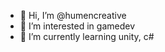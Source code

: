 - 👋 Hi, I’m @humencreative
- 👀 I’m interested in gamedev
- 🌱 I’m currently learning unity, c#

<!---
humencreative/humencreative is a ✨ special ✨ repository because its `README.md` (this file) appears on your GitHub profile.
You can click the Preview link to take a look at your changes.
--->
